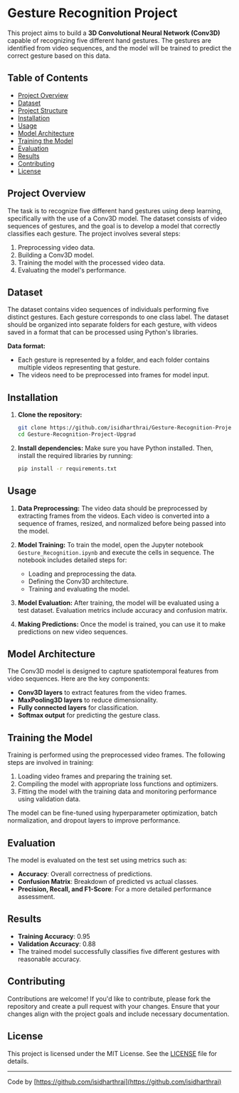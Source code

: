 # Gesture Recognition Project

This project aims to build a **3D Convolutional Neural Network (Conv3D)** capable of recognizing five different hand gestures. The gestures are identified from video sequences, and the model will be trained to predict the correct gesture based on this data.

## Table of Contents
- [Project Overview](#project-overview)
- [Dataset](#dataset)
- [Project Structure](#project-structure)
- [Installation](#installation)
- [Usage](#usage)
- [Model Architecture](#model-architecture)
- [Training the Model](#training-the-model)
- [Evaluation](#evaluation)
- [Results](#results)
- [Contributing](#contributing)
- [License](#license)

## Project Overview
The task is to recognize five different hand gestures using deep learning, specifically with the use of a Conv3D model. The dataset consists of video sequences of gestures, and the goal is to develop a model that correctly classifies each gesture. The project involves several steps:
1. Preprocessing video data.
2. Building a Conv3D model.
3. Training the model with the processed video data.
4. Evaluating the model's performance.

## Dataset
The dataset contains video sequences of individuals performing five distinct gestures. Each gesture corresponds to one class label. The dataset should be organized into separate folders for each gesture, with videos saved in a format that can be processed using Python's libraries.

**Data format:**
- Each gesture is represented by a folder, and each folder contains multiple videos representing that gesture.
- The videos need to be preprocessed into frames for model input.

## Installation
1. **Clone the repository:**
   ```bash
   git clone https://github.com/isidharthrai/Gesture-Recognition-Project-Upgrad.git
   cd Gesture-Recognition-Project-Upgrad
   ```

2. **Install dependencies:**
   Make sure you have Python installed. Then, install the required libraries by running:
   ```bash
   pip install -r requirements.txt
   ```

## Usage
1. **Data Preprocessing:**
   The video data should be preprocessed by extracting frames from the videos. Each video is converted into a sequence of frames, resized, and normalized before being passed into the model.

2. **Model Training:**
   To train the model, open the Jupyter notebook `Gesture_Recognition.ipynb` and execute the cells in sequence. The notebook includes detailed steps for:
   - Loading and preprocessing the data.
   - Defining the Conv3D architecture.
   - Training and evaluating the model.

3. **Model Evaluation:**
   After training, the model will be evaluated using a test dataset. Evaluation metrics include accuracy and confusion matrix.

4. **Making Predictions:**
   Once the model is trained, you can use it to make predictions on new video sequences.

## Model Architecture
The Conv3D model is designed to capture spatiotemporal features from video sequences. Here are the key components:
- **Conv3D layers** to extract features from the video frames.
- **MaxPooling3D layers** to reduce dimensionality.
- **Fully connected layers** for classification.
- **Softmax output** for predicting the gesture class.

## Training the Model
Training is performed using the preprocessed video frames. The following steps are involved in training:
1. Loading video frames and preparing the training set.
2. Compiling the model with appropriate loss functions and optimizers.
3. Fitting the model with the training data and monitoring performance using validation data.

The model can be fine-tuned using hyperparameter optimization, batch normalization, and dropout layers to improve performance.

## Evaluation
The model is evaluated on the test set using metrics such as:
- **Accuracy**: Overall correctness of predictions.
- **Confusion Matrix**: Breakdown of predicted vs actual classes.
- **Precision, Recall, and F1-Score**: For a more detailed performance assessment.

## Results
- **Training Accuracy**: 0.95
- **Validation Accuracy**: 0.88
- The trained model successfully classifies five different gestures with reasonable accuracy.

## Contributing
Contributions are welcome! If you'd like to contribute, please fork the repository and create a pull request with your changes. Ensure that your changes align with the project goals and include necessary documentation.

## License
This project is licensed under the MIT License. See the [LICENSE](LICENSE) file for details.

---

Code by [https://github.com/isidharthrai](https://github.com/isidharthrai)
